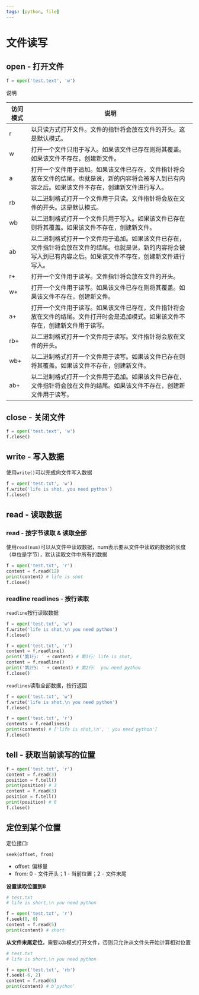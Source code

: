 ```yaml
---
tags: [python, file]
---
```

# 文件读写

## open - 打开文件

```python
f = open('test.text', 'w')
```

说明

| 访问模式 | 说明 |
| ---- | ---- |
| r | 以只读方式打开文件。文件的指针将会放在文件的开头。这是默认模式。
| w | 打开一个文件只用于写入。如果该文件已存在则将其覆盖。如果该文件不存在，创建新文件。 |
| a | 打开一个文件用于追加。如果该文件已存在，文件指针将会放在文件的结尾。也就是说，新的内容将会被写入到已有内容之后。如果该文件不存在，创建新文件进行写入。 |
| rb | 以二进制格式打开一个文件用于只读。文件指针将会放在文件的开头。这是默认模式。 |
| wb | 以二进制格式打开一个文件只用于写入。如果该文件已存在则将其覆盖。如果该文件不存在，创建新文件。 |
| ab | 以二进制格式打开一个文件用于追加。如果该文件已存在，文件指针将会放在文件的结尾。也就是说，新的内容将会被写入到已有内容之后。如果该文件不存在，创建新文件进行写入。 |
| r+ | 打开一个文件用于读写。文件指针将会放在文件的开头。 |
| w+ | 打开一个文件用于读写。如果该文件已存在则将其覆盖。如果该文件不存在，创建新文件。 |
| a+ | 打开一个文件用于读写。如果该文件已存在，文件指针将会放在文件的结尾。文件打开时会是追加模式。如果该文件不存在，创建新文件用于读写。 |
| rb+ | 以二进制格式打开一个文件用于读写。文件指针将会放在文件的开头。 |
| wb+ | 以二进制格式打开一个文件用于读写。如果该文件已存在则将其覆盖。如果该文件不存在，创建新文件。 |
| ab+ | 以二进制格式打开一个文件用于追加。如果该文件已存在，文件指针将会放在文件的结尾。如果该文件不存在，创建新文件用于读写。 |

## close - 关闭文件

```python
f = open('test.text', 'w')
f.close()
```

## write - 写入数据

使用`write()`可以完成向文件写入数据

```python
f = open('test.txt', 'w')
f.write('life is shot, you need python')
f.close()
```

## read - 读取数据

### read - 按字节读取 & 读取全部

使用`read(num)`可以从文件中读取数据，num表示要从文件中读取的数据的长度（单位是字节），默认读取文件中所有的数据

```python
f = open('test.txt', 'r')
content = f.read(12)
print(content) # life is shot
f.close()
```

### readline readlines - 按行读取

`readline`按行读取数据

```python
f = open('test.txt', 'w')
f.write('life is shot,\n you need python')
f.close()

f = open('test.txt', 'r')
content = f.readline()
print('第1行: ' + content) # 第1行: life is shot,
content = f.readline()
print('第2行: ' + content) # 第2行:  you need python
f.close()
```

`readlines`读取全部数据，按行返回

```python
f = open('test.txt', 'w')
f.write('life is shot,\n you need python')
f.close()

f = open('test.txt', 'r')
contents = f.readlines()
print(contents) # ['life is shot,\n', ' you need python']
f.close()
```

## tell - 获取当前读写的位置

```python
f = open('test.txt', 'r')
content = f.read(3)
position = f.tell()
print(position) # 3
content = f.read(3)
position = f.tell()
print(position) # 6
f.close()
```

## 定位到某个位置

定位接口:

```
seek(offset, from)
```

* offset: 偏移量
* from: 0 - 文件开头；1 - 当前位置；2 - 文件末尾

**设置读取位置到8**

```python
# test.txt
# life is short,\n you need python

f = open('test.txt', 'r')
f.seek(8, 0)
content = f.read(5)
print(content) # short
```

**从文件末尾定位**，需要以b模式打开文件，否则只允许从文件头开始计算相对位置

```python
# test.txt
# life is short,\n you need python

f = open('test.txt', 'rb')
f.seek(-6, 2)
content = f.read(6)
print(content) # b'python'
```



